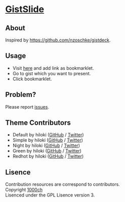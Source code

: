 # [GistSlide](http://gistslide.herokuapp.com/)

## About

Inspired by https://github.com/nzoschke/gistdeck.

## Usage

+ Visit [here](http://gistslide.herokuapp.com/) and add link as bookmarklet.
+ Go to gist which you want to present.
+ Click bookmarklet.

## Problem?

Please report [issues](https://github.com/1000ch/gistslide/issues).  

## Theme Contributors

+ Default by hiloki ([GitHub](https://github.com/hiloki) / [Twitter](https://twitter.com/hiloki))
+ Simple by hiloki ([GitHub](https://github.com/hiloki) / [Twitter](https://twitter.com/hiloki))
+ Night by hiloki ([GitHub](https://github.com/hiloki) / [Twitter](https://twitter.com/hiloki))
+ Green by hiloki ([GitHub](https://github.com/hiloki) / [Twitter](https://twitter.com/hiloki))
+ Redhot by hiloki ([GitHub](https://github.com/hiloki) / [Twitter](https://twitter.com/hiloki))

## Lisence

Contribution resources are correspond to contributors.  
Copyright [1000ch](https://twitter.com/1000ch)  
Lisenced under the GPL Lisence version 3.  
